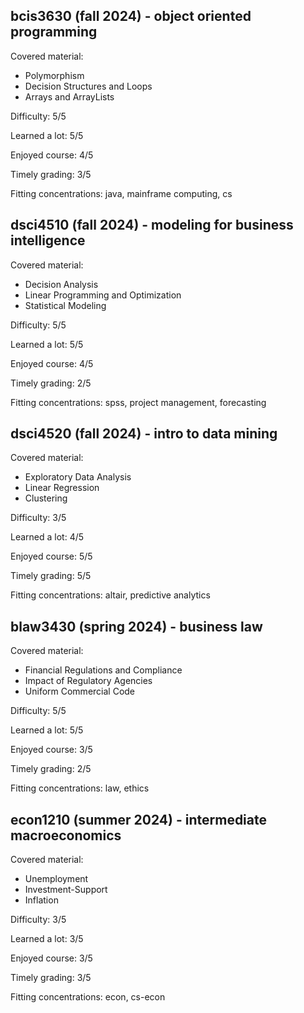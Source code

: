  <div class="review">
    <h2>bcis3630 (fall 2024) - object oriented programming</h2>
    <p>Covered material:</p>
    <ul class="attributes">
      <li class="attribute"> Polymorphism</li>
      <li class="attribute"> Decision Structures and Loops</li>
      <li class="attribute"> Arrays and ArrayLists</li>
    </ul>
    <p class="attribute">Difficulty: 5/5</p>
    <p class="attribute">Learned a lot: 5/5</p>
    <p class="attribute">Enjoyed course: 4/5</p>
    <p class="attribute">Timely grading: 3/5</p>
    <p class="attribute">Fitting concentrations: java, mainframe computing, cs</p>
  </div>
  
  <div class="review">
    <h2>dsci4510 (fall 2024) - modeling for business intelligence</h2>
    <p>Covered material:</p>
    <ul class="attributes">
      <li class="attribute"> Decision Analysis</li>
      <li class="attribute"> Linear Programming and Optimization</li>
      <li class="attribute"> Statistical Modeling</li>
    </ul>
    <p class="attribute">Difficulty: 5/5</p>
    <p class="attribute">Learned a lot: 5/5</p>
    <p class="attribute">Enjoyed course: 4/5</p>
    <p class="attribute">Timely grading: 2/5</p>
    <p class="attribute">Fitting concentrations: spss, project management, forecasting</p>
  </div>

  <div class="review">
    <h2>dsci4520 (fall 2024) - intro to data mining</h2>
    <p>Covered material:</p>
    <ul class="attributes">
      <li class="attribute"> Exploratory Data Analysis</li>
      <li class="attribute"> Linear Regression</li>
      <li class="attribute"> Clustering</li>
    </ul>
    <p class="attribute">Difficulty: 3/5</p>
    <p class="attribute">Learned a lot: 4/5</p>
    <p class="attribute">Enjoyed course: 5/5</p>
    <p class="attribute">Timely grading: 5/5</p>
    <p class="attribute">Fitting concentrations: altair, predictive analytics </p>
  </div>

  <div class="review">
    <h2>blaw3430 (spring 2024) - business law</h2>
    <p>Covered material:</p>
    <ul class="attributes">
      <li class="attribute"> Financial Regulations and Compliance</li>
      <li class="attribute"> Impact of Regulatory Agencies</li>
      <li class="attribute"> Uniform Commercial Code</li>
    </ul>
    <p class="attribute">Difficulty: 5/5</p>
    <p class="attribute">Learned a lot: 5/5</p>
    <p class="attribute">Enjoyed course: 3/5</p>
    <p class="attribute">Timely grading: 2/5</p>
    <p class="attribute">Fitting concentrations: law, ethics</p>
  </div>

  <div class="review">
    <h2>econ1210 (summer 2024) - intermediate macroeconomics</h2>
    <p>Covered material:</p>
    <ul class="attributes">
      <li class="attribute"> Unemployment</li>
      <li class="attribute"> Investment-Support</li>
      <li class="attribute"> Inflation</li>
    </ul>
    <p class="attribute">Difficulty: 3/5</p>
    <p class="attribute">Learned a lot: 3/5</p>
    <p class="attribute">Enjoyed course: 3/5</p>
    <p class="attribute">Timely grading: 3/5</p>
    <p class="attribute">Fitting concentrations: econ, cs-econ</p>
  </div> 
